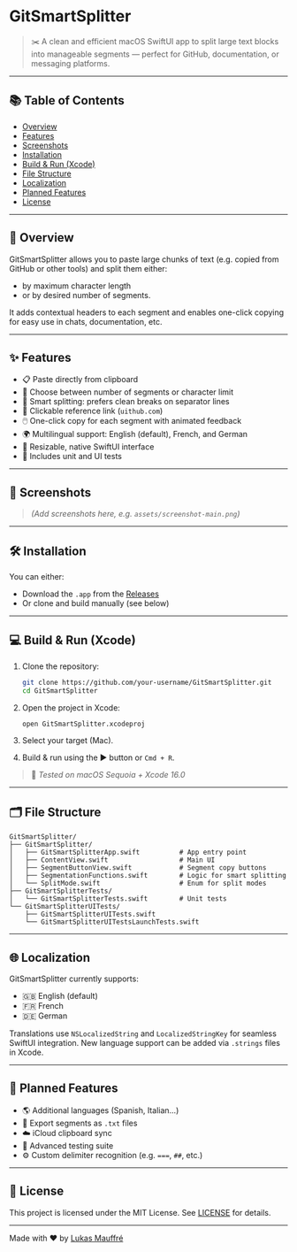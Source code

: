 # GitSmartSplitter

> ✂️ A clean and efficient macOS SwiftUI app to split large text blocks into manageable segments — perfect for GitHub, documentation, or messaging platforms.

---

## 📚 Table of Contents

- [Overview](#overview)
- [Features](#features)
- [Screenshots](#screenshots)
- [Installation](#installation)
- [Build & Run (Xcode)](#build--run-xcode)
- [File Structure](#file-structure)
- [Localization](#localization)
- [Planned Features](#planned-features)
- [License](#license)

---

## 🧠 Overview

GitSmartSplitter allows you to paste large chunks of text (e.g. copied from GitHub or other tools) and split them either:

- by maximum character length  
- or by desired number of segments.

It adds contextual headers to each segment and enables one-click copying for easy use in chats, documentation, etc.

---

## ✨ Features

- 📋 Paste directly from clipboard
- 🔢 Choose between number of segments or character limit
- 🧠 Smart splitting: prefers clean breaks on separator lines
- 🔗 Clickable reference link (`uithub.com`)
- 🖱️ One-click copy for each segment with animated feedback
- 🌍 Multilingual support: English (default), French, and German
- 📐 Resizable, native SwiftUI interface
- 🧪 Includes unit and UI tests

---

## 📸 Screenshots

> _(Add screenshots here, e.g. `assets/screenshot-main.png`)_

---

## 🛠 Installation

You can either:

- Download the `.app` from the [Releases](https://github.com/your-username/GitSmartSplitter/releases)
- Or clone and build manually (see below)

---

## 💻 Build & Run (Xcode)

1. Clone the repository:

   ```bash
   git clone https://github.com/your-username/GitSmartSplitter.git
   cd GitSmartSplitter
   ```

2. Open the project in Xcode:

   ```bash
   open GitSmartSplitter.xcodeproj
   ```

3. Select your target (Mac).
4. Build & run using the ▶️ button or `Cmd + R`.

> 📌 *Tested on macOS Sequoia + Xcode 16.0*

---

## 🗂 File Structure

```
GitSmartSplitter/
├── GitSmartSplitter/
│   ├── GitSmartSplitterApp.swift          # App entry point
│   ├── ContentView.swift                  # Main UI
│   ├── SegmentButtonView.swift            # Segment copy buttons
│   ├── SegmentationFunctions.swift        # Logic for smart splitting
│   └── SplitMode.swift                    # Enum for split modes
├── GitSmartSplitterTests/
│   └── GitSmartSplitterTests.swift        # Unit tests
└── GitSmartSplitterUITests/
    ├── GitSmartSplitterUITests.swift
    └── GitSmartSplitterUITestsLaunchTests.swift
```

---

## 🌐 Localization

GitSmartSplitter currently supports:

- 🇬🇧 English (default)
- 🇫🇷 French
- 🇩🇪 German

Translations use `NSLocalizedString` and `LocalizedStringKey` for seamless SwiftUI integration. New language support can be added via `.strings` files in Xcode.

---

## 🧭 Planned Features

- 🌎 Additional languages (Spanish, Italian…)
- 💾 Export segments as `.txt` files
- ☁️ iCloud clipboard sync
- 🧪 Advanced testing suite
- ⚙️ Custom delimiter recognition (e.g. `===`, `##`, etc.)

---

## 📄 License

This project is licensed under the MIT License. See [LICENSE](./LICENSE) for details.

---

Made with ❤️ by [Lukas Mauffré](https://github.com/LukasMFR)
